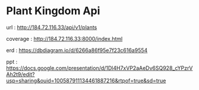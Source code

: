 # Plant Kingdom Api

url : http://184.72.116.33/api/v1/plants

coverage : http://184.72.116.33:8000/index.html

erd : https://dbdiagram.io/d/6266a86f95e7f23c616a9554

ppt : https://docs.google.com/presentation/d/1Dl4H7xVP2aAeDv6SQ928_cYPzrVAh2t9/edit?usp=sharing&ouid=100587911134461887216&rtpof=true&sd=true
